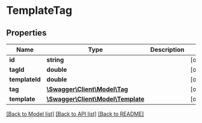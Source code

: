 # TemplateTag

## Properties
Name | Type | Description | Notes
------------ | ------------- | ------------- | -------------
**id** | **string** |  | [optional] 
**tagId** | **double** |  | [optional] 
**templateId** | **double** |  | [optional] 
**tag** | [**\Swagger\Client\Model\Tag**](Tag.md) |  | [optional] 
**template** | [**\Swagger\Client\Model\Template**](Template.md) |  | [optional] 

[[Back to Model list]](../README.md#documentation-for-models) [[Back to API list]](../README.md#documentation-for-api-endpoints) [[Back to README]](../README.md)


